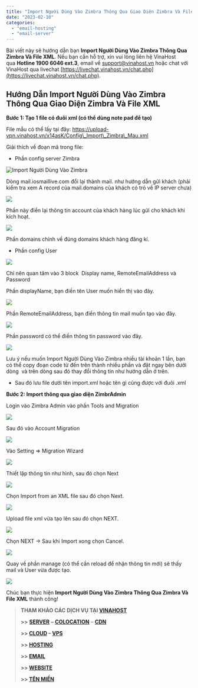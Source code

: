 ```yaml
---
title: "Import Người Dùng Vào Zimbra Thông Qua Giao Diện Zimbra Và File XML"
date: "2023-02-10"
categories: 
  - "email-hosting"
  - "email-server"
---
```


Bài viết này sẽ hướng dẫn bạn **Import Người Dùng Vào Zimbra Thông Qua Zimbra Và File XML**. Nếu bạn cần hỗ trợ, xin vui lòng liên hệ VinaHost qua **Hotline 1900 6046 ext.3**, email về [support@vinahost.vn](mailto:support@vinahost.vn) hoặc chat với VinaHost qua livechat [https://livechat.vinahost.vn/chat.php](https://livechat.vinahost.vn/chat.php).

## Hướng Dẫn Import Người Dùng Vào Zimbra Thông Qua Giao Diện Zimbra Và File XML

**Bước 1: Tạo 1 file có đuôi xml (có thể dùng note pad để tạo)**

File mẫu có thể lấy tại đây: https://upload-vpn.vinahost.vn/x14asK/Config\_Import\_Zimbra\_Mau.xml

Giải thích về đoạn mã trong file:

- Phần config server Zimbra

![Import Người Dùng Vào Zimbra](images/import-nguoi-dung-vao-zimbra-1.png)

Dòng <serverName>mail.iosmaillive.com</serverName> đổi lại thành mail.<domains> như hướng dẫn gửi khách (phải kiểm tra xem A record của mail.domains của khách có trỏ về IP server chưa)

![](images/import-nguoi-dung-vao-zimbra-2.png)

Phần này điền lại thông tin account của khách hàng lúc gửi cho khách khi kích hoạt.

![](images/import-nguoi-dung-vao-zimbra-3.png)

Phần domains chỉnh về đúng domains khách hàng đăng kí.

- Phần config User

![](images/import-nguoi-dung-vao-zimbra-4.png)

Chỉ nên quan tâm vào 3 block  Display name, RemoteEmailAddress và Password

Phần displayName, bạn điền tên User muốn hiển thị vào đây.

![](images/import-nguoi-dung-vao-zimbra-5.png)

Phần RemoteEmailAddress, bạn điền thông tin mail muốn tạo vào đây.

![](images/import-nguoi-dung-vao-zimbra-6.png)

Phần password có thể điền thông tin password vào đây.

![](images/import-nguoi-dung-vao-zimbra-7.png)

Lưu ý nếu muốn Import Người Dùng Vào Zimbra nhiều tài khoản 1 lần, bạn có thể copy đoạn code từ <Users> đến </Users> trên thành nhiều phần và đặt ngay bên dưới dòng </Users>  và trên dòng </ImportUsers> sau đó thay đổi thông tin như hướng dẫn ở trên.

- Sau đó lưu file dưới tên import.xml hoặc tên gì cũng được với đuôi .xml

**Bước 2: Import thông qua giao diện ZimbrAdmin**

Login vào Zimbra Admin vào phần Tools and Migration

![](images/import-nguoi-dung-vao-zimbra-8.png)

Sau đó vào Account Migration

![](images/import-nguoi-dung-vao-zimbra-9.png)

Vào Setting => Migration Wizard

![](images/import-nguoi-dung-vao-zimbra-10.png)

Thiết lập thông tin như hình, sau đó chọn Next

![](images/import-nguoi-dung-vao-zimbra-11.png)

Chọn Import from an XML file sau đó chọn Next.

![](images/import-nguoi-dung-vao-zimbra-12.png)

Upload file xml vừa tạo lên sau đó chọn NEXT.

![](images/import-nguoi-dung-vao-zimbra-13.png)

Chọn NEXT -> Sau khi Import xong chọn Cancel.

![](images/import-nguoi-dung-vao-zimbra-14.png)

Quay về phần manage (có thể cần reload để nhận thông tin mới) sẽ thấy mail và User vừa được tạo.

![](images/import-nguoi-dung-vao-zimbra-15.png)

Chúc bạn thực hiện **Import Người Dùng Vào Zimbra Thông Qua Zimbra Và File XML** thành công!

> **THAM KHẢO CÁC DỊCH VỤ TẠI [VINAHOST](https://vinahost.vn/)**
> 
> **\>>** [**SERVER**](https://vinahost.vn/thue-may-chu-rieng/) **–** [**COLOCATION**](https://vinahost.vn/colocation.html) – [**CDN**](https://vinahost.vn/dich-vu-cdn-chuyen-nghiep)
> 
> **\>> [CLOUD](https://vinahost.vn/cloud-server-gia-re/) – [VPS](https://vinahost.vn/vps-ssd-chuyen-nghiep/)**
> 
> **\>> [HOSTING](https://vinahost.vn/wordpress-hosting)**
> 
> **\>> [EMAIL](https://vinahost.vn/email-hosting)**
> 
> **\>> [WEBSITE](http://vinawebsite.vn/)**
> 
> **\>> [TÊN MIỀN](https://vinahost.vn/ten-mien-gia-re/)**
